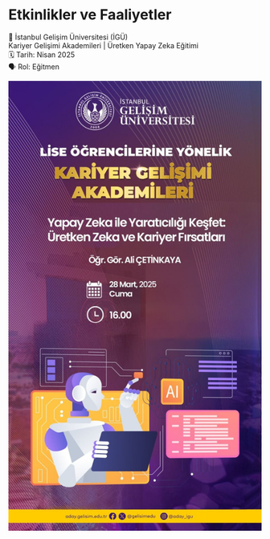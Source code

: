 # Etkinlikler ve Faaliyetler

📢 İstanbul Gelişim Üniversitesi (İGÜ)    
Kariyer Gelişimi Akademileri | Üretken Yapay Zeka Eğitimi    
🗓️ Tarih: Nisan 2025    
🗣️ Rol: Eğitmen

![alternatif metin](https://github.com/acetinkaya/etkinliklervefaaliyetler/blob/main/iguliseyz.jpeg)
